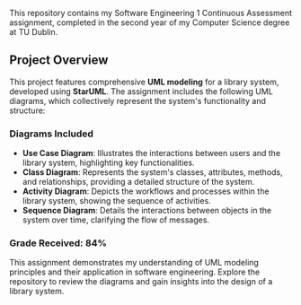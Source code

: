 This repository contains my Software Engineering 1 Continuous Assessment assignment, completed in the second year of my Computer Science degree at TU Dublin.

## Project Overview

This project features comprehensive **UML modeling** for a library system, developed using **StarUML**. The assignment includes the following UML diagrams, which collectively represent the system's functionality and structure:

### Diagrams Included
- **Use Case Diagram**: Illustrates the interactions between users and the library system, highlighting key functionalities.
- **Class Diagram**: Represents the system's classes, attributes, methods, and relationships, providing a detailed structure of the system.
- **Activity Diagram**: Depicts the workflows and processes within the library system, showing the sequence of activities.
- **Sequence Diagram**: Details the interactions between objects in the system over time, clarifying the flow of messages.

### Grade Received: 84%

This assignment demonstrates my understanding of UML modeling principles and their application in software engineering. Explore the repository to review the diagrams and gain insights into the design of a library system.